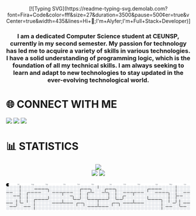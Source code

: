 <div align="center">
  [![Typing SVG](https://readme-typing-svg.demolab.com?font=Fira+Code&color=fff&size=27&duration=3500&pause=500&center=true&vCenter=true&width=435&lines=Hi+👋;I'm+Alyfer;I'm+Full+Stack+Developer)]
</div>

<h3 align="center">I am a dedicated Computer Science student at CEUNSP, currently in my second semester. My passion for technology has led me to acquire a variety of skills in various technologies. I have a solid understanding of programming logic, which is the foundation of all my technical skills. I am always seeking to learn and adapt to new technologies to stay updated in the ever-evolving technological world.</h3>

# 🌐 CONNECT WITH ME

[![](https://img.shields.io/badge/linkedin-0073B2?style=for-the-badge)](https://www.linkedin.com/in/alyfer-pedroso/)
[![](https://img.shields.io/badge/gmail-C72926?style=for-the-badge)](mailto:alyferleandroaraujopedroso@gmail.com)
[![](https://img.shields.io/badge/instagram-FE2A65?style=for-the-badge)](https://instagram.com/@alyferl_/) 

# 📊 STATISTICS

  <div align="center">
  <img align="center" src="https://github-readme-streak-stats.herokuapp.com/?user=alyfer-pedroso&theme=tokyonight" />
    <div>
      <img height="180em" src="https://github-readme-stats.vercel.app/api?username=alyfer-pedroso&show_icons=true&theme=tokyonight&include_all_commits=true&count_private=true"/>
      <img height="180em" src="https://github-readme-stats.vercel.app/api/top-langs/?username=alyfer-pedroso&show_icons=true&layout=compact&langs_count=8&theme=tokyonight"/>
    </div>
</div>

<br>
 <picture>
  <source media="(prefers-color-scheme: dark)" srcset="https://raw.githubusercontent.com/SairanSerra/SairanSerra/output/pacman-contribution-graph-dark.svg">
  <source media="(prefers-color-scheme: light)" srcset="https://raw.githubusercontent.com/SairanSerra/SairanSerra/output/pacman-contribution-graph.svg">
  <img alt="pacman contribution graph" src="https://raw.githubusercontent.com/SairanSerra/SairanSerra/output/pacman-contribution-graph.svg">
</picture>

